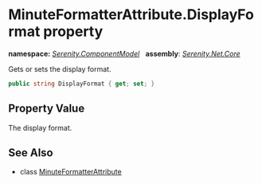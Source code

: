 # MinuteFormatterAttribute.DisplayFormat property
**namespace:** *[Serenity.ComponentModel](../../README.md#serenity.componentmodel-namespace)*   **assembly**: *[Serenity.Net.Core](../../README.md)*

Gets or sets the display format.

```csharp
public string DisplayFormat { get; set; }
```

## Property Value

The display format.

## See Also

* class [MinuteFormatterAttribute](../MinuteFormatterAttribute.md)
